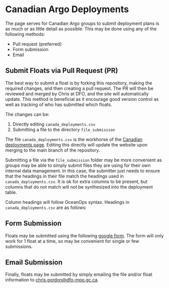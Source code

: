 
# Canadian Argo Deployments

The page serves for Canadian Argo groups to submit deployment plans is as much or as little detail as possible. This may be done using any of the following methods: 

- Pull request (preferred)
- Form submission
- Email

## Submit Floats via Pull Request (PR)

The best way to submit a float is by forking this repository, making the required changes, and then creating a pull request. The PR will then be reviewed and merged by Chris at DFO, and the site will automatically update. This method is beneficial as it encourage good version control as well as tracking of who has submitted which floats. 

The changes can be:

1. Directly editing `canada_deployments.csv`
2. Submitting a file to the directory `file_submission`

The file `canada_deployments.csv` is the workhorse of the [Canadian deployments page](). Editing this directly will update the website upon merging to the main branch of the repository. 

Submitting a file via the `file_submission` folder may be more convenient as groups may be able to simply submit files they are using for their own internal data management. In this case, the submitter just needs to ensure that the headings in their file match the headings used in `canada_deployments.csv`. It is ok for extra columns to be present, but columns that do not match will not be synthesized into the deployment table.

Column headings will follow OceanOps syntax. Headings in `canada_deployments.csv` are as follows:

## Form Submission

Floats may be submitted using the following [google form](). The form will only work for 1 float at a time, so may be convenient for single or few submissions. 

## Email Submission

Finally, floats may be submitted by simply emailing the file and/or float information to [chris.gordon@dfo-mpo.gc.ca](mailto:chris.gordon@dfo-mpo.gc.ca).